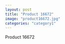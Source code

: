 ```yaml
---
layout: post
title: "Product 16672"
image: "product16672.jpg"
categories: "category1"
---
```

Product 16672
